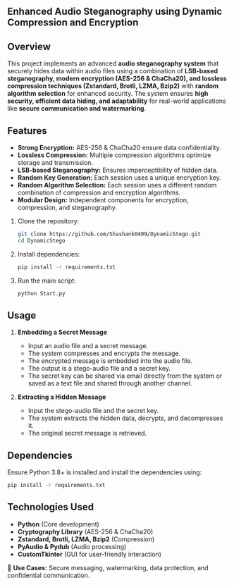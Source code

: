 ## Enhanced Audio Steganography using Dynamic Compression and Encryption

## Overview
This project implements an advanced **audio steganography system** that securely hides data within audio files using a combination of **LSB-based steganography, modern encryption (AES-256 & ChaCha20), and lossless compression techniques (Zstandard, Brotli, LZMA, Bzip2)** with **random algorithm selection** for enhanced security. The system ensures **high security, efficient data hiding, and adaptability** for real-world applications like **secure communication and watermarking**.  

## Features
- **Strong Encryption:** AES-256 & ChaCha20 ensure data confidentiality.  
- **Lossless Compression:** Multiple compression algorithms optimize storage and transmission.  
- **LSB-based Steganography:** Ensures imperceptibility of hidden data.  
- **Random Key Generation:** Each session uses a unique encryption key. 
- **Random Algorithm Selection:** Each session uses a different random combination of compression and encryption algorithms.
- **Modular Design:** Independent components for encryption, compression, and steganography.

1. Clone the repository:
   ```bash
   git clone https://github.com/Shashank0409/DynamicStego.git
   cd DynamicStego
   ```
2. Install dependencies:
   ```bash
   pip install -r requirements.txt
   ```
3. Run the main script:
   ```bash
   python Start.py
   ```

## Usage
1. **Embedding a Secret Message**
   - Input an audio file and a secret message.
   - The system compresses and encrypts the message.
   - The encrypted message is embedded into the audio file.
   - The output is a stego-audio file and a secret key.
   - The secret key can be shared via email directly from the system or saved as a text file and shared through another channel.

2. **Extracting a Hidden Message**
   - Input the stego-audio file and the secret key.
   - The system extracts the hidden data, decrypts, and decompresses it.
   - The original secret message is retrieved.

## Dependencies
Ensure Python 3.8+ is installed and install the dependencies using:
```bash
pip install -r requirements.txt
```

## **Technologies Used**  
- **Python** (Core development)  
- **Cryptography Library** (AES-256 & ChaCha20)  
- **Zstandard, Brotli, LZMA, Bzip2** (Compression)  
- **PyAudio & Pydub** (Audio processing)  
- **CustomTkinter** (GUI for user-friendly interaction)  

📌 **Use Cases:** Secure messaging, watermarking, data protection, and confidential communication. 
